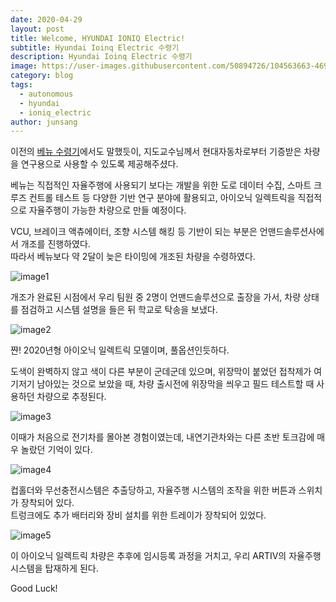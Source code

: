 ```yaml
---
date: 2020-04-29
layout: post
title: Welcome, HYUNDAI IONIQ Electric!
subtitle: Hyundai Ioinq Electric 수령기
description: Hyundai Ioinq Electric 수령기
image: https://user-images.githubusercontent.com/50894726/104563663-469cf100-568d-11eb-81d0-1856ab3bb25f.jpg
category: blog
tags:
  - autonomous
  - hyundai
  - ioniq_electric
author: junsang
---
```

이전의 [베뉴 수령기](https://dgist-artiv.github.io/blog/2020/02/20/venue.html)에서도 말했듯이, 지도교수님께서 현대자동차로부터 기증받은 차량을 연구용으로 사용할 수 있도록 제공해주셨다.

베뉴는 직접적인 자율주행에 사용되기 보다는 개발을 위한 도로 데이터 수집, 스마트 크루즈 컨트롤 테스트 등 다양한 기반 연구 분야에 활용되고, 아이오닉 일렉트릭을 직접적으로 자율주행이 가능한 차량으로 만들 예정이다.

VCU, 브레이크 액츄에이터, 조향 시스템 해킹 등 기반이 되는 부분은 언맨드솔루션사에서 개조를 진행하였다.  
따라서 베뉴보다 약 2달이 늦은 타이밍에 개조된 차량을 수령하였다.

![image1](https://user-images.githubusercontent.com/50894726/104565259-5d444780-568f-11eb-8614-9fced59a80fe.jpeg)

개조가 완료된 시점에서 우리 팀원 중 2명이 언맨드솔루션으로 출장을 가서, 차량 상태를 점검하고 시스템 설명을 들은 뒤 학교로 탁송을 보냈다.

![image2](https://user-images.githubusercontent.com/50894726/104563663-469cf100-568d-11eb-81d0-1856ab3bb25f.jpg)

쨘! 2020년형 아이오닉 일렉트릭 모델이며, 풀옵션인듯하다.

도색이 완벽하지 않고 색이 다른 부분이 군데군데 있으며, 위장막이 붙었던 접착제가 여기저기 남아있는 것으로 보았을 때, 차량 출시전에 위장막을 씌우고 필드 테스트할 때 사용하던 차량으로 추정된다.

![image3](https://user-images.githubusercontent.com/50894726/104565690-fb381200-568f-11eb-83ca-60471de59394.jpg)

이때가 처음으로 전기차를 몰아본 경험이였는데, 내연기관차와는 다른 초반 토크감에 매우 놀랐던 기억이 있다.

![image4](https://user-images.githubusercontent.com/50894726/104565816-31759180-5690-11eb-9f1a-a028e0325236.jpg)

컵홀더와 무선충전시스템은 추출당하고, 자율주행 시스템의 조작을 위한 버튼과 스위치가 장착되어 있다.  
트렁크에도 추가 배터리와 장비 설치를 위한 트레이가 장착되어 있었다.

![image5](https://user-images.githubusercontent.com/50894726/104566313-cd070200-5690-11eb-9fb7-e6b5aad1dee2.jpg)

이 아이오닉 일렉트릭 차량은 추후에 임시등록 과정을 거치고, 우리 ARTIV의 자율주행 시스템을 탑재하게 된다.

Good Luck!
